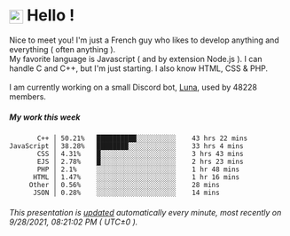 # <img src="https://64.media.tumblr.com/a77fe63f35eafbe14be38765babf1cb2/ec4eb63d77592970-8f/s1280x1920/cb3343c17d8b4e6010ca747520d078d3dba9ac25.gif" style="vertical-align:middle" width="25px"> Hello !
Nice to meet you! I'm just a French guy who likes to develop anything and everything ( often anything ). <br/>My favorite language is Javascript ( and by extension Node.js ). I can handle C and C++, but I'm just starting. I also know HTML, CSS & PHP.<br/><br/>
I am currently working on a small Discord bot, [Luna](https://github.com/Asgarrrr/Luna), used by 48228 members.<br/>
##### My work this week<br/>
```
       C++ │ 50.21%   ██████████░░░░░░░░░░    43 hrs 22 mins
JavaScript │ 38.28%   ████████░░░░░░░░░░░░    33 hrs 4 mins
       CSS │ 4.31%    █░░░░░░░░░░░░░░░░░░░    3 hrs 43 mins
       EJS │ 2.78%    █░░░░░░░░░░░░░░░░░░░    2 hrs 23 mins
       PHP │ 2.1%     ░░░░░░░░░░░░░░░░░░░░    1 hr 48 mins
      HTML │ 1.47%    ░░░░░░░░░░░░░░░░░░░░    1 hr 16 mins
     Other │ 0.56%    ░░░░░░░░░░░░░░░░░░░░    28 mins
      JSON │ 0.28%    ░░░░░░░░░░░░░░░░░░░░    14 mins
```
###### This presentation is [updated](https://github.com/Asgarrrr) automatically every minute, most recently on 9/28/2021, 08:21:02 PM ( UTC±0 ).